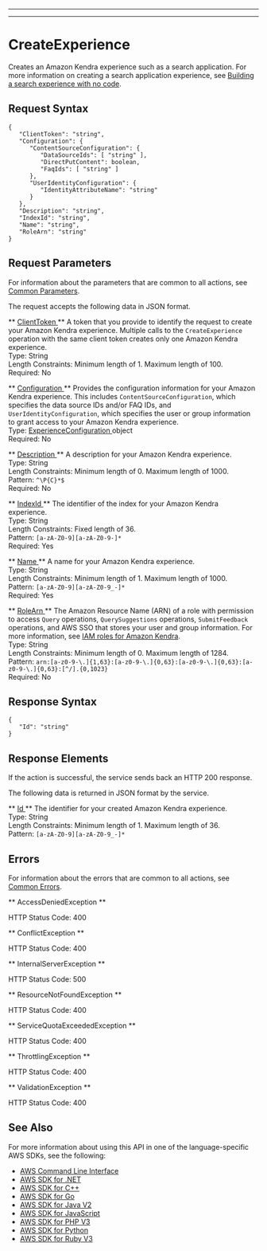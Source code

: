 --------

--------

# CreateExperience<a name="API_CreateExperience"></a>

Creates an Amazon Kendra experience such as a search application\. For more information on creating a search application experience, see [Building a search experience with no code](https://docs.aws.amazon.com/kendra/latest/dg/deploying-search-experience-no-code.html)\.

## Request Syntax<a name="API_CreateExperience_RequestSyntax"></a>

```
{
   "ClientToken": "string",
   "Configuration": { 
      "ContentSourceConfiguration": { 
         "DataSourceIds": [ "string" ],
         "DirectPutContent": boolean,
         "FaqIds": [ "string" ]
      },
      "UserIdentityConfiguration": { 
         "IdentityAttributeName": "string"
      }
   },
   "Description": "string",
   "IndexId": "string",
   "Name": "string",
   "RoleArn": "string"
}
```

## Request Parameters<a name="API_CreateExperience_RequestParameters"></a>

For information about the parameters that are common to all actions, see [Common Parameters](CommonParameters.md)\.

The request accepts the following data in JSON format\.

 ** [ ClientToken ](#API_CreateExperience_RequestSyntax) **   <a name="Kendra-CreateExperience-request-ClientToken"></a>
A token that you provide to identify the request to create your Amazon Kendra experience\. Multiple calls to the `CreateExperience` operation with the same client token creates only one Amazon Kendra experience\.  
Type: String  
Length Constraints: Minimum length of 1\. Maximum length of 100\.  
Required: No

 ** [ Configuration ](#API_CreateExperience_RequestSyntax) **   <a name="Kendra-CreateExperience-request-Configuration"></a>
Provides the configuration information for your Amazon Kendra experience\. This includes `ContentSourceConfiguration`, which specifies the data source IDs and/or FAQ IDs, and `UserIdentityConfiguration`, which specifies the user or group information to grant access to your Amazon Kendra experience\.  
Type: [ ExperienceConfiguration ](API_ExperienceConfiguration.md) object  
Required: No

 ** [ Description ](#API_CreateExperience_RequestSyntax) **   <a name="Kendra-CreateExperience-request-Description"></a>
A description for your Amazon Kendra experience\.  
Type: String  
Length Constraints: Minimum length of 0\. Maximum length of 1000\.  
Pattern: `^\P{C}*$`   
Required: No

 ** [ IndexId ](#API_CreateExperience_RequestSyntax) **   <a name="Kendra-CreateExperience-request-IndexId"></a>
The identifier of the index for your Amazon Kendra experience\.  
Type: String  
Length Constraints: Fixed length of 36\.  
Pattern: `[a-zA-Z0-9][a-zA-Z0-9-]*`   
Required: Yes

 ** [ Name ](#API_CreateExperience_RequestSyntax) **   <a name="Kendra-CreateExperience-request-Name"></a>
A name for your Amazon Kendra experience\.  
Type: String  
Length Constraints: Minimum length of 1\. Maximum length of 1000\.  
Pattern: `[a-zA-Z0-9][a-zA-Z0-9_-]*`   
Required: Yes

 ** [ RoleArn ](#API_CreateExperience_RequestSyntax) **   <a name="Kendra-CreateExperience-request-RoleArn"></a>
The Amazon Resource Name \(ARN\) of a role with permission to access `Query` operations, `QuerySuggestions` operations, `SubmitFeedback` operations, and AWS SSO that stores your user and group information\. For more information, see [IAM roles for Amazon Kendra](https://docs.aws.amazon.com/kendra/latest/dg/iam-roles.html)\.  
Type: String  
Length Constraints: Minimum length of 0\. Maximum length of 1284\.  
Pattern: `arn:[a-z0-9-\.]{1,63}:[a-z0-9-\.]{0,63}:[a-z0-9-\.]{0,63}:[a-z0-9-\.]{0,63}:[^/].{0,1023}`   
Required: No

## Response Syntax<a name="API_CreateExperience_ResponseSyntax"></a>

```
{
   "Id": "string"
}
```

## Response Elements<a name="API_CreateExperience_ResponseElements"></a>

If the action is successful, the service sends back an HTTP 200 response\.

The following data is returned in JSON format by the service\.

 ** [ Id ](#API_CreateExperience_ResponseSyntax) **   <a name="Kendra-CreateExperience-response-Id"></a>
The identifier for your created Amazon Kendra experience\.  
Type: String  
Length Constraints: Minimum length of 1\. Maximum length of 36\.  
Pattern: `[a-zA-Z0-9][a-zA-Z0-9_-]*` 

## Errors<a name="API_CreateExperience_Errors"></a>

For information about the errors that are common to all actions, see [Common Errors](CommonErrors.md)\.

 ** AccessDeniedException **   
  
HTTP Status Code: 400

 ** ConflictException **   
  
HTTP Status Code: 400

 ** InternalServerException **   
  
HTTP Status Code: 500

 ** ResourceNotFoundException **   
  
HTTP Status Code: 400

 ** ServiceQuotaExceededException **   
  
HTTP Status Code: 400

 ** ThrottlingException **   
  
HTTP Status Code: 400

 ** ValidationException **   
  
HTTP Status Code: 400

## See Also<a name="API_CreateExperience_SeeAlso"></a>

For more information about using this API in one of the language\-specific AWS SDKs, see the following:
+  [ AWS Command Line Interface](https://docs.aws.amazon.com/goto/aws-cli/kendra-2019-02-03/CreateExperience) 
+  [ AWS SDK for \.NET](https://docs.aws.amazon.com/goto/DotNetSDKV3/kendra-2019-02-03/CreateExperience) 
+  [ AWS SDK for C\+\+](https://docs.aws.amazon.com/goto/SdkForCpp/kendra-2019-02-03/CreateExperience) 
+  [ AWS SDK for Go](https://docs.aws.amazon.com/goto/SdkForGoV1/kendra-2019-02-03/CreateExperience) 
+  [ AWS SDK for Java V2](https://docs.aws.amazon.com/goto/SdkForJavaV2/kendra-2019-02-03/CreateExperience) 
+  [ AWS SDK for JavaScript](https://docs.aws.amazon.com/goto/AWSJavaScriptSDK/kendra-2019-02-03/CreateExperience) 
+  [ AWS SDK for PHP V3](https://docs.aws.amazon.com/goto/SdkForPHPV3/kendra-2019-02-03/CreateExperience) 
+  [ AWS SDK for Python](https://docs.aws.amazon.com/goto/boto3/kendra-2019-02-03/CreateExperience) 
+  [ AWS SDK for Ruby V3](https://docs.aws.amazon.com/goto/SdkForRubyV3/kendra-2019-02-03/CreateExperience) 